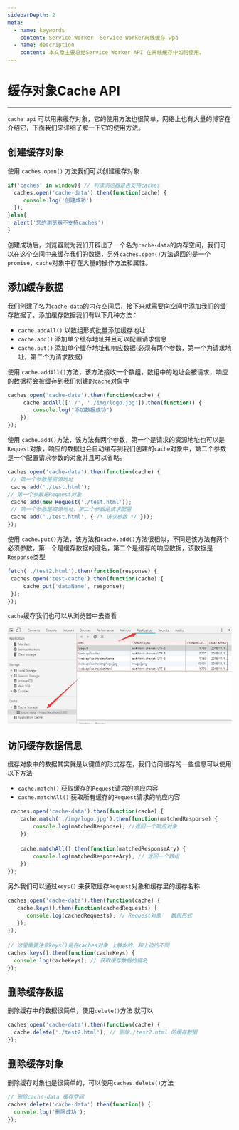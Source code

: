 ```yaml
---
sidebarDepth: 2
meta:
  - name: keywords
    content: Service Worker  Service-Worker离线缓存 wpa 
  - name: description
    content: 本文章主要总结Service Worker API 在离线缓存中如何使用。
---
```


# 缓存对象Cache API

---

`cache api` 可以用来缓存对象，它的使用方法也很简单，网络上也有大量的博客在介绍它，下面我们来详细了解一下它的使用方法。

## 创建缓存对象

使用 `caches.open()` 方法我们可以创建缓存对象

```js
if('caches' in window){ // 判读浏览器是否支持caches
  caches.open('cache-data').then(function(cache) {
     console.log('创建成功')
  });
}else{
  alert('您的浏览器不支持caches')
}
```
创建成功后，浏览器就为我们开辟出了一个名为`cache-data`的内存空间，我们可以在这个空间中来缓存我们的数据，另外`caches.open()`方法返回的是一个`promise`，`cache`对象中存在大量的操作方法和属性。



## 添加缓存数据

我们创建了名为`cache-data`的内存空间后，接下来就需要向空间中添加我们的缓存数据了。添加缓存数据我们有以下几种方法：

- `cache.addAll()` 以数组形式批量添加缓存地址
- `cache.add()` 添加单个缓存地址并且可以配置请求信息
- `cache.put()` 添加单个缓存地址和响应数据(必须有两个参数，第一个为请求地址，第二个为请求数据)

使用 `cache.addAll()`方法，该方法接收一个数组，数组中的地址会被请求，响应的数据将会被缓存到我们创建的`cache`对象中

```js
caches.open('cache-data').then(function(cache) {
     cache.addAll(['./', './img/logo.jpg']).then(function() { 
        console.log("添加数据成功")
    });
});
```

使用 `cache.add()`方法，该方法有两个参数，第一个是请求的资源地址也可以是`Request`对象，响应的数据也会自动缓存到我们创建的`cache`对象中，第二个参数是一个配置请求参数的对象并且可以省略。

```js
caches.open('cache-data').then(function(cache) {
 // 第一个参数是资源地址
 cache.add('./test.html');
// 第一个参数是Request对象
 cache.add(new Request('./test.html'));
 // 第一个参数是资源地址，第二个参数是请求配置
 cache.add('./test.html', { /* 请求参数 */ }));
});
```

使用 `cache.put()`方法，该方法和`cache.add()`方法很相似，不同是该方法有两个必须参数，第一个是缓存数据的键名，第二个是缓存的响应数据，该数据是`Response`类型

```js
fetch('./test2.html').then(function(response) {
 caches.open('test-cache').then(function(cache) {
     cache.put('dataName', response);
 });
});
```

`cache`缓存我们也可以从浏览器中去查看

![cache](/img/cache.jpg)

## 访问缓存数据信息

缓存对象中的数据其实就是以键值的形式存在，我们访问缓存的一些信息可以使用以下方法

- `cache.match()` 获取缓存的`Request`请求的响应内容
- `cache.matchAll()` 获取所有缓存的`Request`请求的响应内容

```js
 caches.open('cache-data').then(function(cache) {
    cache.match('./img/logo.jpg').then(function(matchedResponse) {
        console.log(matchedResponse); //返回一个响应对象
    });

    cache.matchAll().then(function(matchedResponseAry) {
        console.log(matchedResponseAry); // 返回一个数组
    });
});
```

另外我们可以通过`keys()` 来获取缓存`Request`对象和缓存里的缓存名称

```js
caches.open('cache-data').then(function(cache) {
   cache.keys().then(function(cachedRequests) { 
      console.log(cachedRequests); // Request对象   数组形式
   });
});

// 这里需要注意keys()是在caches对象 上触发的，和上边的不同
caches.keys().then(function(cacheKeys) { 
  console.log(cacheKeys); // 获取缓存数据的键名
});
```

## 删除缓存数据

删除缓存中的数据很简单，使用`delete()`方法 就可以

```js
caches.open('cache-data').then(function(cache) {
  cache.delete('./test2.html'); // 删除./test2.html 的缓存数据
});
```

## 删除缓存对象

删除缓存对象也是很简单的，可以使用`caches.delete()`方法

```js
// 删除cache-data 缓存空间
caches.delete('cache-data').then(function() { 
  console.log('删除成功'); 
});
```